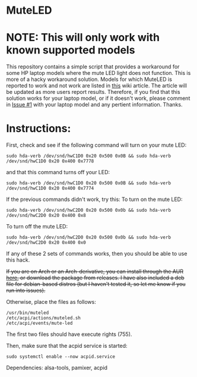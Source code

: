 # MuteLED

# NOTE: This will only work with known supported models

This repository contains a simple script that provides a workaround for some HP laptop models where the mute LED light does not function. This is more of a hacky workaround solution. Models for which MuteLED is reported to work and not work are listed in [this](https://github.com/username227/MuteLED/wiki/Support-by-Laptop-Model) wiki article. The article will be updated as more users report results. Therefore, if you find that this solution works for your laptop model, or if it doesn't work, please comment in [Issue #1](https://github.com/username227/MuteLED/issues/1) with your laptop model and any pertient information. Thanks.

# Instructions:

First, check and see if the following command will turn on your mute LED:
```
sudo hda-verb /dev/snd/hwC1D0 0x20 0x500 0x0B && sudo hda-verb /dev/snd/hwC1D0 0x20 0x400 0x7778
```
and that this command turns off your LED:
```
sudo hda-verb /dev/snd/hwC1D0 0x20 0x500 0x0B && sudo hda-verb /dev/snd/hwC1D0 0x20 0x400 0x7774
```

If the previous commands didn't work, try this:
To turn on the mute LED:
```
sudo hda-verb /dev/snd/hwC2D0 0x20 0x500 0x0b && sudo hda-verb /dev/snd/hwC2D0 0x20 0x400 0x8
```
To turn off the mute LED:
```
sudo hda-verb /dev/snd/hwC2D0 0x20 0x500 0x0b && sudo hda-verb /dev/snd/hwC2D0 0x20 0x400 0x0
```

If any of these 2 sets of commands works, then you should be able to use this hack.

~~If you are on Arch or an Arch-derivative, you can install through the AUR [here](https://aur.archlinux.org/packages/muteled), or download the package from releases. I have also included a deb file for debian-based distros (but I haven't tested it, so let me know if you run into issues).~~

Otherwise, place the files as follows:
```
/usr/bin/muteled
/etc/acpi/actions/muteled.sh
/etc/acpi/events/mute-led
```
The first two files should have execute rights (755).

Then, make sure that the acpid service is started:
```
sudo systemctl enable --now acpid.service
```

Dependencies: alsa-tools, pamixer, acpid
